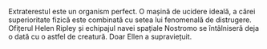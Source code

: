 Extraterestul este un organism perfect. O mașină de ucidere ideală, a cărei superioritate fizică este combinată cu setea lui fenomenală de distrugere. Ofițerul Helen Ripley și echipajul navei spațiale Nostromo se întâlniseră deja o dată cu o astfel de creatură. Doar Ellen a supraviețuit.